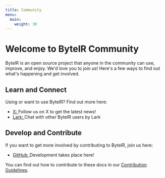 ```yaml
---
title: Community
menu:
  main:
    weight: 30
---
```


<span class="h5 mb-0">
  <h1>Welcome to ByteIR Community</h1>
  <p>ByteIR is an open source project that anyone in the community can
    use, improve, and enjoy. We'd love you to join us! Here's a few ways to
    find out what's happening and get involved.</p>
</span>

<section class="row td-box td-box--white td-box--height-auto linkbox">

  <div class="col-xs-12 col-sm-6 col-md-6 col-lg-6">
    <h2>Learn and Connect</h2>
    <p>Using or want to use ByteIR? Find out more here:</p>
    <ul>
      <li title="X">
        <a
          target="_blank"
          rel="noopener"
          href="https://twitter.com/byte_ir"
        >
          <i class="fab fa-twitter"></i> X:
        </a>
        Follow us on X to get the latest news!
      </li>
      <li title="Lark">
        <a
          target="_blank"
          rel="noopener"
          href="https://applink.feishu.cn/client/chat/chatter/add_by_link?link_token=82cg12a5-f6ef-4515-bb08-273b4ded00bp"
        >
          <i class="fab fa-lark"></i> Lark:
        </a>
        Chat with other ByteIR users by Lark
      </li>
    </ul>
  </div>

  <div class="col-xs-12 col-sm-6 col-md-6 col-lg-6">
    <h2>Develop and Contribute</h2>
    <p>If you want to get more involved by contributing to ByteIR, join us here:</p>
    <ul>
      <li title="GitHub">
        <a
          target="_blank"
          rel="noopener"
          href="https://github.com/bytedance/byteir"
        >
          <i class="fab fa-github"></i> GitHub:
        </a>
        Development takes place here!
      </li>
      <!-- <li title="Slack">
        <a
          target="_blank"
          rel="noopener"
          href="https://join.slack.com/t/Project_Name/shared_invite/zt-tmcbzewn-UjXMF3ZQsPhl7W3tEDZboA"
        >
          <i class="fab fa-slack"></i> Slack:
        </a>
        Join our ByteIR Slack Channel
      </li> -->
    </ul>
    <p>
      You can find out how to contribute to these docs in our <a href="https://github.com/bytedance/byteir/blob/main/CONTRIBUTORS.md">Contribution Guidelines</a>.
    </p>
  </div>

</section>
